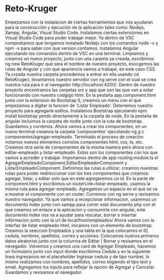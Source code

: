 # Reto-Kruger
Empezamos con la instalacion de ciertas herramientos que nos ayudaran para la construcción y ejecución de la aplicación tales como: Nodejs, Xampp, Angular, Visual Studio Code. Instalamos ciertas extensiones en Visual Studio Code para poder trabajar mejor. 
Ya dentro de VSC comprobamos que tengamos instalado Nodejs con los comandos node -v y npm -v para saber con que version contamos. Instalamos Angular ejecutando los comandos dentro de VSC en una terminal.
Limpiamos y creamos un nuevo proyecto, junto con una carpeta ya creada, escribimos ng new RetoKruger que sera el nombre de nuestro proyecto, esocgemos las rutas de Angular y con que apariencia vamos a trabajar, en este caso CSS. Ya creada nuestra carpeta procedemos a entrar en ella usando cd RetoKruger/, levantamos nuestro servidor con ng serve con el cual se crea nuestra ruta para ir al navegador http://localhost:4200/.
Dentro de nuestro proyecto encontramos las carpetas src y app que son las que van a estar funcionando con nuestro codgigo html.
En la pestaña app.component.html junto con la extension de Bootstrap 5, creamos un menu con el que empezamos a digitar la funcion de 'Listar Empleado'. 
Detenemos nuestro proyecto para agregarle estilos. Instalamos Bootstrap ejecutando npm install bootstrap yendo directamente a la carpeta de node. En la pestaña de angular incluimos la carpeta de nodle junto con la ruta de bootstrap. Guardamos y corremos.
Ahora vamos a crear los componentes, en un nuevo terminal creamos la carpeta 'componentes' ejecutando ng g c componentes/agregar-empleado. Terminado el proceso de creacion notamos nuevos elementos comolos componentes html, css, ts, etc. Creamos otra serie de componentes de la misma manera pero ahora con editar-empleado y listar-empleado. Estos son los componentes con los que vamos a acceder y trabajar. 
Importamos dentro de app-routing.module.ts el AgregarEmpleadoComponent,EditarEmpleadorComponent y ListarEmpleadoComponent. Definimos las rutas a utilizar, creamos nuestras rutas para poder redireccionar con los tres componentes que creamos: agregar, listar, y editar solo que en este agregaremos un id.
En la parte de component.html y escribimos un routerLink=listar-empleado, usamos la misma ruta para agregar-empleado. Agregamos un espacio en el que se va a mostrar el componente con un router. Corremos con ng serve y revisamos nuestro navegador.
Ya que vamos a recepcionar informacion, usaremos un documento index junto con xampp para correr este documento php con el que creamos un enlace a la aplicacion y consumirla con angular, este documento index nos va a ayudar para rescatar, borrar o insertar informacion junto con la url de local/host/empleados/
Ahora vamos con la interfaz de listar empleado html, inicamos con un elemento de bootstrap. Creamos la seeccion Empleados y una tabla en la que colocamos el ID, cedula, nombres, apellidos, correo y acciones. Colocamos nustros primeros datos aleatorios junto con la columna de Editar | Borrar y revisamos en el navegador. Volvemos y creamos una card de Agregar Empleado, hacemos un formulario junto con input donde escribimos Cedula y en la siguiente linea ingresamos en el placeholder Ingresar cedula y de tipo number, lo mismo realizamos con nombres, apellidos, correo eligiendo el tipo text y email. Agregamos los inputs para reflejar la opcion de Agregar y Cancelar. Guardamos y revisamos el navegador.
